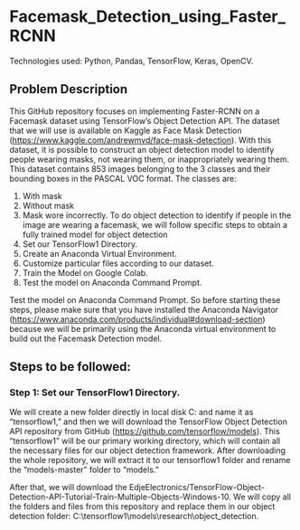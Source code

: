 # Facemask_Detection_using_Faster_RCNN
Technologies used: Python, Pandas, TensorFlow, Keras, OpenCV.

## Problem Description
This GitHub repository focuses on implementing Faster-RCNN on a Facemask dataset using TensorFlow’s Object Detection API.
The dataset that we will use is available on Kaggle as Face Mask Detection (https://www.kaggle.com/andrewmvd/face-mask-detection). With this dataset, it is possible to construct an object detection model to identify people wearing masks, not wearing them, or inappropriately wearing them. This dataset contains 853 images belonging to the 3 classes and their bounding boxes in the PASCAL VOC format. The classes are:
  1. With mask
  2. Without mask
  3. Mask wore incorrectly.
To do object detection to identify if people in the image are wearing a facemask, we will follow specific steps to obtain a fully trained model for object detection
  1. Set our TensorFlow1 Directory.
  2. Create an Anaconda Virtual Environment.
  3. Customize particular files according to our dataset.
  4. Train the Model on Google Colab.
  5. Test the model on Anaconda Command Prompt.
 
Test the model on Anaconda Command Prompt.
So before starting these steps, please make sure that you have installed the Anaconda Navigator (https://www.anaconda.com/products/individual#download-section) because we will be primarily using the Anaconda virtual environment to build out the Facemask Detection model. 

## Steps to be followed:

### Step 1: Set our TensorFlow1 Directory.
We will create a new folder directly in local disk C: and name it as “tensorflow1,” and then we will download the TensorFlow Object Detection API repository from GitHub (https://github.com/tensorflow/models). This “tensorflow1” will be our primary working directory, which will contain all the necessary files for our object detection framework.
After downloading the whole repository, we will extract it to our tensorflow1 folder and rename the “models-master” folder to “models.”

After that, we will download the EdjeElectronics/TensorFlow-Object-Detection-API-Tutorial-Train-Multiple-Objects-Windows-10. We will copy all the folders and files from this repository and replace them in our object detection folder: C:\tensorflow1\models\research\object_detection. 
